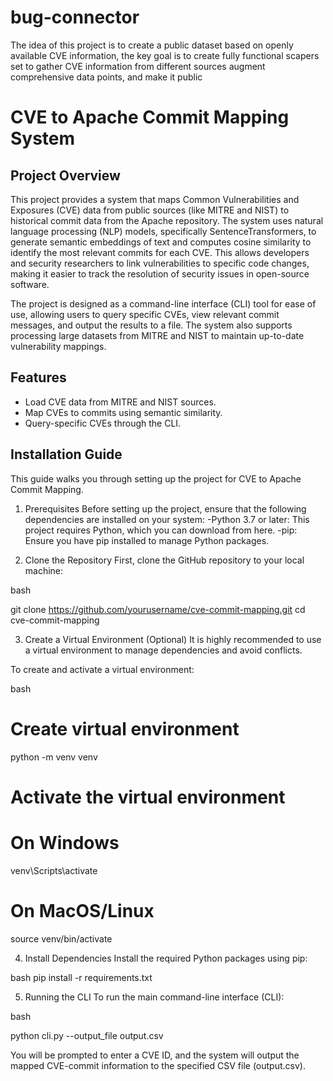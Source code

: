# bug-connector
The idea of this project is to create a public dataset based on openly available CVE information, the key goal is to create fully functional scapers set to gather CVE information from different sources augment comprehensive data points, and make it public

# CVE to Apache Commit Mapping System

## Project Overview
This project provides a system that maps Common Vulnerabilities and Exposures (CVE) data from public sources (like MITRE and NIST) to historical commit data from the Apache repository. The system uses natural language processing (NLP) models, specifically SentenceTransformers, to generate semantic embeddings of text and computes cosine similarity to identify the most relevant commits for each CVE. This allows developers and security researchers to link vulnerabilities to specific code changes, making it easier to track the resolution of security issues in open-source software.

The project is designed as a command-line interface (CLI) tool for ease of use, allowing users to query specific CVEs, view relevant commit messages, and output the results to a file. The system also supports processing large datasets from MITRE and NIST to maintain up-to-date vulnerability mappings.

## Features
- Load CVE data from MITRE and NIST sources.
- Map CVEs to commits using semantic similarity.
- Query-specific CVEs through the CLI.

## Installation Guide
This guide walks you through setting up the project for CVE to Apache Commit Mapping.

1. Prerequisites
Before setting up the project, ensure that the following dependencies are installed on your system:
-Python 3.7 or later: This project requires Python, which you can download from here.
-pip: Ensure you have pip installed to manage Python packages.

2. Clone the Repository
First, clone the GitHub repository to your local machine:

bash

git clone https://github.com/yourusername/cve-commit-mapping.git
cd cve-commit-mapping



3. Create a Virtual Environment (Optional)
It is highly recommended to use a virtual environment to manage dependencies and avoid conflicts.

To create and activate a virtual environment:

bash

# Create virtual environment
python -m venv venv

# Activate the virtual environment
# On Windows
venv\Scripts\activate

# On MacOS/Linux
source venv/bin/activate


4. Install Dependencies
Install the required Python packages using pip:

bash
pip install -r requirements.txt


5. Running the CLI
To run the main command-line interface (CLI):

bash

python cli.py --output_file output.csv

You will be prompted to enter a CVE ID, and the system will output the mapped CVE-commit information to the specified CSV file (output.csv).
